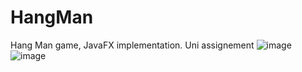 # HangMan
Hang Man game, JavaFX implementation. Uni assignement
![image](https://github.com/Razaranyi/HangMan/assets/95962925/2bf27336-df09-4aa0-9609-4b0206e200d2)
![image](https://github.com/Razaranyi/HangMan/assets/95962925/2c553734-235f-46d5-bef7-6d1a8f6394ff)
